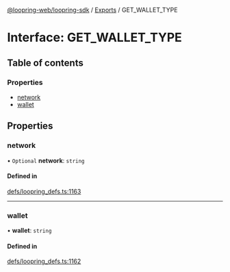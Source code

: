 [@loopring-web/loopring-sdk](../README.md) / [Exports](../modules.md) / GET\_WALLET\_TYPE

# Interface: GET\_WALLET\_TYPE

## Table of contents

### Properties

- [network](GET_WALLET_TYPE.md#network)
- [wallet](GET_WALLET_TYPE.md#wallet)

## Properties

### network

• `Optional` **network**: `string`

#### Defined in

[defs/loopring_defs.ts:1163](https://github.com/Loopring/loopring_sdk/blob/fd60be9/src/defs/loopring_defs.ts#L1163)

___

### wallet

• **wallet**: `string`

#### Defined in

[defs/loopring_defs.ts:1162](https://github.com/Loopring/loopring_sdk/blob/fd60be9/src/defs/loopring_defs.ts#L1162)
